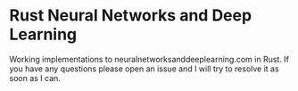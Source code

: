 # Rust Neural Networks and Deep Learning

Working implementations to neuralnetworksanddeeplearning.com in Rust. If you have any questions please open an issue and I will try to resolve it as soon as I can.
